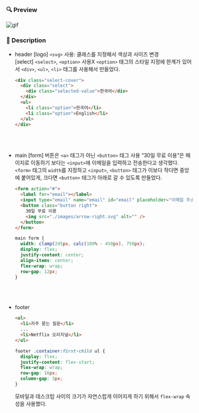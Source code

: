 ### 🔍 Preview

![gif](./images/readme-img.gif)

### 📝 Description

- header
  [logo] `<svg>` 사용: 클래스를 지정해서 색상과 사이즈 변경 <br />
  [select] `<select>`, `<option>` 사용X
  `<option>` 태그의 스타일 지정에 한계가 있어서 `<div>`, `<ul>`, `<li>` 태그를 사용해서 만들었다.
  ```html
  <div class="select-cover">
    <div class="select">
      <div class="selected-value">한국어</div>
    </div>
    <ul>
      <li class="option">한국어</li>
      <li class="option">English</li>
    </ul>
  </div>
  ```
  <br /><br /><br />
- main
  [form] 버튼은 `<a>` 태그가 아닌 `<button>` 태그 사용
  “30일 무료 이용”은 페이지로 이동하기 보다는 `<input>`에 이메일을 입력하고 전송한다고 생각했다.
  `<form>` 태그의 `width`를 지정하고 `<input>`, `<button>` 태그가 이보다 작다면 중앙에 붙어있게, 크다면 `<button>` 태그가 아래로 갈 수 있도록 만들었다.
  ```html
  <form action="#">
    <label for="email"></label>
    <input type="email" name="email" id="email" placeholder="이메일 주소" />
    <button class="button right">
      30일 무료 이용
      <img src="./images/arrow-right.svg" alt="" />
    </button>
  </form>
  ```
  ```css
  main form {
    width: clamp(245px, calc(100% - 450px), 750px);
    display: flex;
    justify-content: center;
    align-items: center;
    flex-wrap: wrap;
    row-gap: 12px;
  }
  ```
  <br /><br /><br />
- footer
  ```html
  <ul>
    <li>자주 묻는 질문</li>
    ...
    <li>Netflix 오리지널</li>
  </ul>
  ```
  ```css
  footer .container:first-child ul {
    display: flex;
    justify-content: flex-start;
    flex-wrap: wrap;
    row-gap: 16px;
    column-gap: 3px;
  }
  ```
  모바일과 데스크탑 사이의 크기가 자연스럽게 이어지게 하기 위해서 `flex-wrap` 속성을 사용했다.
